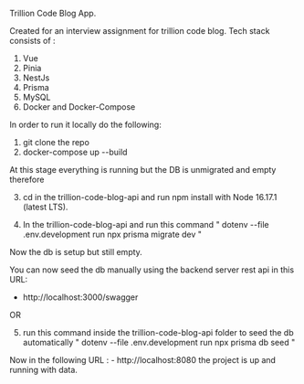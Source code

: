 Trillion Code Blog App.

Created for an interview assignment for trillion code blog.
Tech stack consists of :

1. Vue
2. Pinia
3. NestJs
4. Prisma
5. MySQL
6. Docker and Docker-Compose

In order to run it locally do the following:

1. git clone the repo
2. docker-compose up --build

At this stage everything is running but the DB is unmigrated and empty therefore

3. cd in the trillion-code-blog-api and run npm install with Node 16.17.1 (latest LTS).

4. In the trillion-code-blog-api and run this command " dotenv --file .env.development run npx prisma migrate dev "

Now the db is setup but still empty.

You can now seed the db manually using the backend server rest api in this URL:

- http://localhost:3000/swagger

OR

5. run this command inside the trillion-code-blog-api folder to seed the db automatically " dotenv --file .env.development run npx prisma db seed "

Now in the following URL : - http://localhost:8080 the project is up and running with data.
